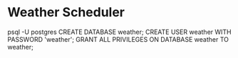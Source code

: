 # Weather Scheduler

psql -U postgres
CREATE DATABASE weather;
CREATE USER weather WITH PASSWORD 'weather';
GRANT ALL PRIVILEGES ON DATABASE weather TO weather;
